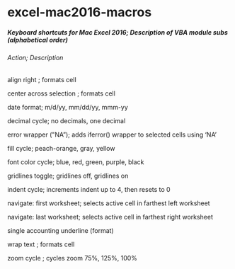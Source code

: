 # excel-mac2016-macros

<h5><b>Keyboard shortcuts for Mac Excel 2016; Description of VBA module subs (alphabetical order)</b></h5>

<h6>Action; Description</h6>

align right ; formats cell

center across selection ; formats cell

date format; m/d/yy, mm/dd/yy, mmm-yy 

decimal cycle; no decimals, one decimal

error wrapper ("NA”); adds iferror() wrapper to selected cells using ‘NA’

fill cycle; peach-orange, gray, yellow

font color cycle; blue, red, green, purple, black

gridlines toggle; gridlines off, gridlines on

indent cycle; increments indent up to 4, then resets to 0

navigate: first worksheet; selects active cell in farthest left worksheet 

navigate: last worksheet; selects active cell in farthest right worksheet

single accounting underline (format)

wrap text ; formats cell

zoom cycle ; cycles zoom 75%, 125%, 100%
